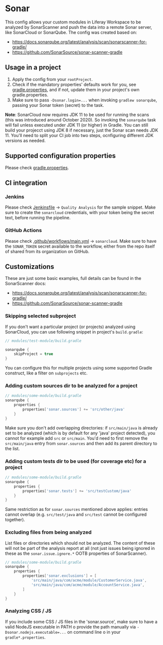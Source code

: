 # Sonar

This config allows your custom modules in Liferay Workspace to be analyzed by SonarScanner and push the data into a remote Sonar server, like SonarCloud or SonarQube. The config was created based on:
* https://docs.sonarqube.org/latest/analysis/scan/sonarscanner-for-gradle/
* https://github.com/SonarSource/sonar-scanner-gradle

## Usage in a project

1. Apply the config from your `rootProject`.
2. Check if the mandatory properties' defaults work for you, see [gradle.properties](gradle.properties), and if not, update them in your project's own gradle.properties.
3. Make sure to pass `-Dsonar.login=...` when invoking `gradlew sonarqube`, passing your Sonar token (secret) to the task.

**Note**: SonarCloud now requires JDK 11 to be used for running the scans (this was introduced around October 2020). So invoking the `sonarqube` task will fail unless executed under JDK 11 (or higher) in Gradle. You can still build your projecct using JDK 8 if necessary, just the Sonar scan needs JDK 11. You'll need to split your CI job into two steps, ocnfiguring different JDK versions as needed. 

## Supported configuration properties

Please check [gradle.properties](gradle.properties).

## CI integration

### Jenkins

Please check [Jenkinsfile](Jenkinsfile) -> `Quality Analysis` for the sample snippet. Make sure to create the `sonarcloud` credentials, with your token being the secret text, before running the pipeline.

### GitHub Actions

Please check [.github/workflows/main.yml](.github/workflows/main.yml) -> `sonarcloud`. Make sure to have the `SONAR_TOKEN` secret available to the workflow, either from the repo itself of shared from its organization on GitHub.

## Customizations

These are just some basic examples, full details can be found in the SonarScanner docs:
* https://docs.sonarqube.org/latest/analysis/scan/sonarscanner-for-gradle/
* https://github.com/SonarSource/sonar-scanner-gradle

### Skipping selected subproject

If you don't want a particular project (or projects) analyzed using SonarCloud, you can use following snippet in project's `build.gradle`:
```groovy   
// modules/test-module/build.gradle

sonarqube {
    skipProject = true
}
```

You can configure this for multiple projects using some supported Gradle construct, like a filter 
on `subprojects` etc. 

### Adding custom sources dir to be analyzed for a project

```groovy 
// modules/some-module/build.gradle
sonarqube {
    properties {
        properties['sonar.sources'] += 'src/other/java'   
    }
}
```

Make sure you don't add overlapping directories: if `src/main/java` is already set to be analyzed (which is by default for any 'java' project detected), you cannot for example add `src` or `src/main`. You'd need to first remove the `src/main/java` entry from `sonar.sources` and then add its parent directory to the list.

### Adding custom tests dir to be used (for coverage etc) for a project

```groovy 
// modules/some-module/build.gradle
sonarqube {
    properties {
        properties['sonar.tests'] += 'src/testCustom/java'   
    }
}
```     

Same restriction as for `sonar.sources` mentioned above applies: entries cannot overlap (e.g. `src/test/java` and `src/test` cannot be configured together).

### Excluding files from being analyzed

List files or directories which should not be analyzed. The content of these will
not be part of the analysis report at all (not just issues being ignored in these 
as the `sonar.issue.ignore.*` OOTB properties of SonarScanner).

```groovy 
// modules/some-module/build.gradle
sonarqube {
    properties {
        properties['sonar.exclusions'] = [
            'src/main/java/com/acme/module/CustomerService.java',
            'src/main/java/com/acme/module/AccountService.java',
        ]   
    }
}
```  

### Analyzing CSS / JS
If you include some CSS / JS files in the 'sonar.source', make sure to have a valid NodeJS executable in PATH o provide the path manually via `-Dsonar.nodejs.executable=...` on command line o in your `gradle*.properties`.

